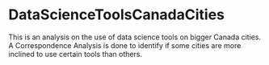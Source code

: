 # DataScienceToolsCanadaCities

This is an analysis on the use of data science tools on bigger Canada cities. A Correspondence Analysis is done to identify if some cities are more inclined to use certain tools than others.
